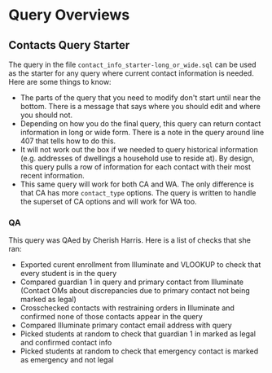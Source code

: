 # Query Overviews

## Contacts Query Starter
The query in the file `contact_info_starter-long_or_wide.sql` can be used as the starter for any query where current contact information is needed. Here are some things to know:
* The parts of the query that you need to modify don't start until near the bottom. There is a message that says where you should edit and where you should not.
* Depending on how you do the final query, this query can return contact information in long or wide form. There is a note in the query around line 407 that tells how to do this.
* It will not work out the box if we needed to query historical information (e.g. addresses of dwellings a household use to reside at). By design, this query pulls a row of information for each contact with their most recent information. 
* This same query will work for both CA and WA. The only difference is that CA has more `contact_type` options. The query is written to handle the superset of CA options and will work for WA too.

### QA
This query was QAed by Cherish Harris. Here is a list of checks that she ran:  
* Exported curent enrollment from Illuminate and VLOOKUP to check that every student is in the query
* Compared guardian 1 in query and primary contact from Illuminate (Contact OMs about discrepancies due to primary contact not being marked as legal)
* Crosschecked contacts with restraining orders in Illuminate and confirmed none of those contacts appear in the query
* Compared Illuminate primary contact email address with query
* Picked students at random to check that guardian 1 in marked as legal and confirmed contact info
* Picked students at random to check that emergency contact is marked as emergency and not legal
